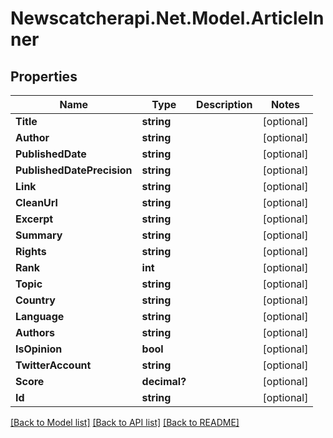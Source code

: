 # Newscatcherapi.Net.Model.ArticleInner

## Properties

Name | Type | Description | Notes
------------ | ------------- | ------------- | -------------
**Title** | **string** |  | [optional] 
**Author** | **string** |  | [optional] 
**PublishedDate** | **string** |  | [optional] 
**PublishedDatePrecision** | **string** |  | [optional] 
**Link** | **string** |  | [optional] 
**CleanUrl** | **string** |  | [optional] 
**Excerpt** | **string** |  | [optional] 
**Summary** | **string** |  | [optional] 
**Rights** | **string** |  | [optional] 
**Rank** | **int** |  | [optional] 
**Topic** | **string** |  | [optional] 
**Country** | **string** |  | [optional] 
**Language** | **string** |  | [optional] 
**Authors** | **string** |  | [optional] 
**IsOpinion** | **bool** |  | [optional] 
**TwitterAccount** | **string** |  | [optional] 
**Score** | **decimal?** |  | [optional] 
**Id** | **string** |  | [optional] 

[[Back to Model list]](../README.md#documentation-for-models) [[Back to API list]](../README.md#documentation-for-api-endpoints) [[Back to README]](../README.md)

